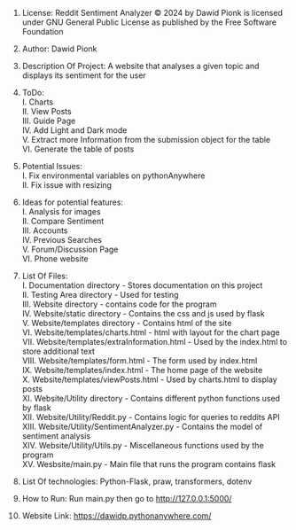 1. License: Reddit Sentiment Analyzer © 2024 by Dawid Pionk is licensed under GNU General Public License as published by the Free Software Foundation

2. Author: Dawid Pionk

3. Description Of Project: A website that analyses a given topic and displays its sentiment for the user

4. ToDo: <br>
    I.   Charts<br>
    II.  View Posts<br>
    III. Guide Page<br>
    IV.  Add Light and Dark mode<br>
    V.   Extract more Information from the submission object for the table<br>
    VI.  Generate the table of posts
    
5. Potential Issues:<br>
    I.  Fix environmental variables on pythonAnywhere<br>
    II. Fix issue with resizing

6. Ideas for potential features:<br>
    I.      Analysis for images<br>
    II.     Compare Sentiment<br>
    III.    Accounts<br>
    IV.     Previous Searches<br>
    V.      Forum/Discussion Page<br>
    VI.     Phone website<br>

7. List Of Files:<br>
    I.      Documentation directory - Stores documentation on this project<br>
    II.     Testing Area directory - Used for testing<br>
    III.    Website directory - contains code for the program<br>
    IV.     Website/static directory - Contains the css and js used by flask<br>
    V.      Website/templates directory - Contains html of the site<br>
    VI.     Website/templates/charts.html - html with layout for the chart page<br>
    VII.    Website/templates/extraInformation.html - Used by the index.html to store additional text<br>
    VIII.   Website/templates/form.html - The form used by index.html<br>
    IX.     Website/templates/index.html - The home page of the website<br>
    X.      Website/templates/viewPosts.html - Used by charts.html to display posts<br>
    XI.     Website/Utility directory - Contains different python functions used by flask<br>
    XII.    Website/Utility/Reddit.py - Contains logic for queries to reddits API<br>
    XIII.   Website/Utility/SentimentAnalyzer.py - Contains the model of sentiment analysis<br>
    XIV.    Website/Utility/Utils.py - Miscellaneous functions used by the program<br>
    XV.     Wesbsite/main.py - Main file that runs the program contains flask

8. List Of technologies: Python-Flask, praw, transformers, dotenv

9. How to Run:  Run main.py then go to http://127.0.0.1:5000/

10. Website Link: https://dawidp.pythonanywhere.com/ 